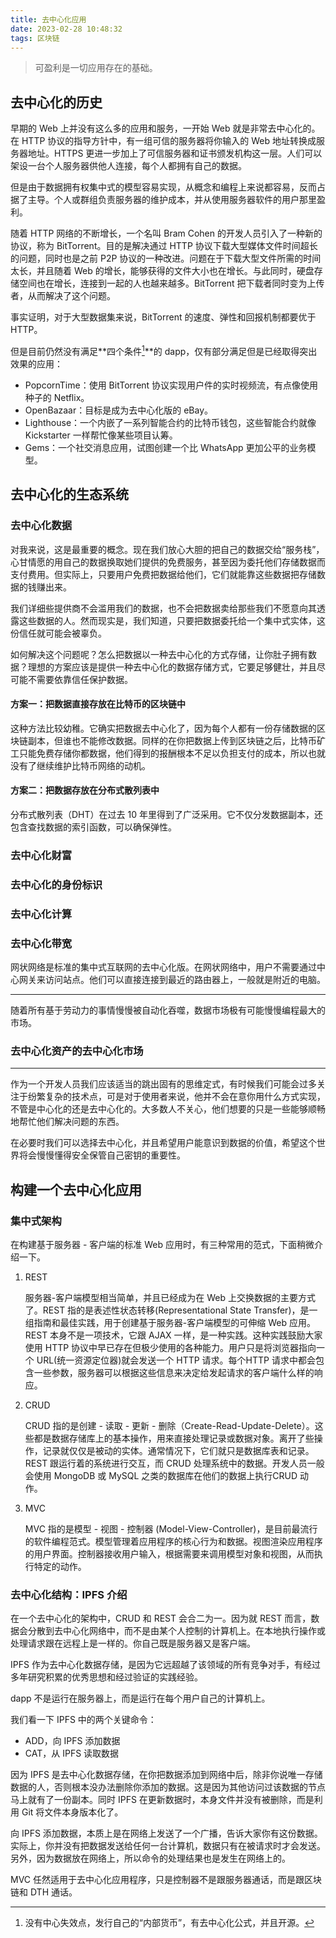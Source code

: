 ```yaml
---
title: 去中心化应用
date: 2023-02-28 10:48:32
tags: 区块链
---
```


> 可盈利是一切应用存在的基础。

<!-- more -->

## 去中心化的历史

早期的 Web 上并没有这么多的应用和服务，一开始 Web 就是非常去中心化的。在 HTTP 协议的指导方针中，有一组可信的服务器将你输入的 Web 地址转换成服务器地址。HTTPS 更进一步加上了可信服务器和证书颁发机构这一层。人们可以架设一台个人服务器供他人连接，每个人都拥有自己的数据。

但是由于数据拥有权集中式的模型容易实现，从概念和编程上来说都容易，反而占据了主导。个人或群组负责服务器的维护成本，并从使用服务器软件的用户那里盈利。

随着 HTTP 网络的不断增长，一个名叫 Bram Cohen 的开发人员引入了一种新的协议，称为 BitTorrent。目的是解决通过 HTTP 协议下载大型媒体文件时间超长的问题，同时也是之前 P2P 协议的一种改进。问题在于下载大型文件所需的时间太长，并且随着 Web 的增长，能够获得的文件大小也在增长。与此同时，硬盘存储空间也在增长，连接到一起的人也越来越多。BitTorrent 把下载者同时变为上传者，从而解决了这个问题。

事实证明，对于大型数据集来说，BitTorrent 的速度、弹性和回报机制都要优于 HTTP。

但是目前仍然没有满足**四个条件[^1]**的 dapp，仅有部分满足但是已经取得突出效果的应用：

[^1]: 没有中心失效点，发行自己的“内部货币”，有去中心化公式，并且开源。

* PopcornTime：使用 BitTorrent 协议实现用户件的实时视频流，有点像使用种子的 Netflix。
* OpenBazaar：目标是成为去中心化版的 eBay。
* Lighthouse：一个内嵌了一系列智能合约的比特币钱包，这些智能合约就像 Kickstarter 一样帮忙像某些项目认筹。
* Gems：一个社交消息应用，试图创建一个比 WhatsApp 更加公平的业务模型。

## 去中心化的生态系统

### 去中心化数据

对我来说，这是最重要的概念。现在我们放心大胆的把自己的数据交给“服务栈”，心甘情愿的用自己的数据换取她们提供的免费服务，甚至因为委托他们存储数据而支付费用。但实际上，只要用户免费把数据给他们，它们就能靠这些数据把存储数据的钱赚出来。

我们详细些提供商不会滥用我们的数据，也不会把数据卖给那些我们不愿意向其透露这些数据的人。然而现实是，我们知道，只要把数据委托给一个集中式实体，这份信任就可能会被辜负。

如何解决这个问题呢？怎么把数据以一种去中心化的方式存储，让你肚子拥有数据？理想的方案应该是提供一种去中心化的数据存储方式，它要足够健壮，并且尽可能不需要依靠信任保护数据。

#### 方案一：把数据直接存放在比特币的区块链中

这种方法比较幼稚。它确实把数据去中心化了，因为每个人都有一份存储数据的区块链副本，但谁也不能修改数据。同样的在你把数据上传到区块链之后，比特币矿工只能免费存储你都数据，他们得到的报酬根本不足以负担支付的成本，所以也就没有了继续维护比特币网络的动机。

#### 方案二：把数据存放在分布式散列表中

分布式散列表（DHT）在过去 10 年里得到了广泛采用。它不仅分发数据副本，还包含查找数据的索引函数，可以确保弹性。

### 去中心化财富

### 去中心化的身份标识

### 去中心化计算

### 去中心化带宽

网状网络是标准的集中式互联网的去中心化版。在网状网络中，用户不需要通过中心网关来访问站点。他们可以直接连接到最近的路由器上，一般就是附近的电脑。

---

随着所有基于劳动力的事情慢慢被自动化吞噬，数据市场极有可能慢慢编程最大的市场。

### 去中心化资产的去中心化市场

---

作为一个开发人员我们应该适当的跳出固有的思维定式，有时候我们可能会过多关注于纷繁复杂的技术点，可是对于使用者来说，他并不会在意你用什么方式实现，不管是中心化的还是去中心化的。大多数人不关心，他们想要的只是一些能够顺畅地帮忙他们解决问题的东西。

在必要时我们可以选择去中心化，并且希望用户能意识到数据的价值，希望这个世界将会慢慢懂得安全保管自己密钥的重要性。

## 构建一个去中心化应用

### 集中式架构

在构建基于服务器 - 客户端的标准 Web 应用时，有三种常用的范式，下面稍微介绍一下。

1. REST

    服务器-客户端模型相当简单，并且已经成为在 Web 上交换数据的主要方式了。REST 指的是表述性状态转移(Representational State Transfer)，是一组指南和最佳实践，用于创建基于服务器-客户端模型的可伸缩 Web 应用。REST 本身不是一项技术，它跟 AJAX 一样，是一种实践。这种实践鼓励大家使用 HTTP 协议中早已存在但极少使用的各种能力。用户只是将浏览器指向一个 URL(统一资源定位器)就会发送一个 HTTP 请求。每个HTTP 请求中都会包含一些参数，服务器可以根据这些信息来决定给发起请求的客户端什么样的响应。

2. CRUD
   
    CRUD 指的是创建 - 读取 - 更新 - 删除（Create-Read-Update-Delete）。这些都是数据存储库上的基本操作，用来直接处理记录或数据对象。离开了些操作，记录就仅仅是被动的实体。通常情况下，它们就只是数据库表和记录。REST 跟运行着的系统进行交互，而 CRUD 处理系统中的数据。开发人员一般会使用 MongoDB 或 MySQL 之类的数据库在他们的数据上执行CRUD 动作。

3. MVC
   
    MVC 指的是模型 - 视图 - 控制器 (Model-View-Controller)，是目前最流行的软件编程范式。模型管理着应用程序的核心行为和数据。视图渲染应用程序的用户界面。控制器接收用户输入，根据需要来调用模型对象和视图，从而执行特定的动作。

### 去中心化结构：IPFS 介绍

在一个去中心化的架构中，CRUD 和 REST 会合二为一。因为就 REST 而言，数据会分散到去中心化网络中，而不是由某个人控制的计算机上。在本地执行操作或处理请求跟在远程上是一样的。你自己既是服务器又是客户端。

IPFS 作为去中心化数据存储，是因为它远超越了该领域的所有竞争对手，有经过多年研究积累的优秀思想和经过验证的实践经验。

dapp 不是运行在服务器上，而是运行在每个用户自己的计算机上。

我们看一下 IPFS 中的两个关键命令：

* ADD，向 IPFS 添加数据
* CAT，从 IPFS 读取数据

因为 IPFS 是去中心化数据存储，在你把数据添加到网络中后，除非你说唯一存储数据的人，否则根本没办法删除你添加的数据。这是因为其他访问过该数据的节点马上就有了一份副本。同时 IPFS 在更新数据时，本身文件并没有被删除，而是利用 Git 将文件本身版本化了。

向 IPFS 添加数据，本质上是在网络上发送了一个广播，告诉大家你有这份数据。实际上，你并没有把数据发送给任何一台计算机，数据只有在被请求时才会发送。另外，因为数据放在网络上，所以命令的处理结果也是发生在网络上的。

MVC 任然适用于去中心化应用程序，只是控制器不是跟服务器通话，而是跟区块链和 DTH 通话。
